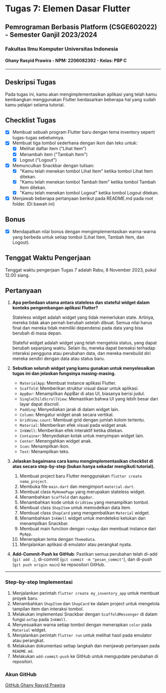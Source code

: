 # Tugas 7: Elemen Dasar Flutter
## Pemrograman Berbasis Platform (CSGE602022) - Semester Ganjil 2023/2024
### Fakultas Ilmu Komputer Universitas Indonesia
#### Ghany Rasyid Prawira - NPM: 2206082392 - Kelas: PBP C

---

## Deskripsi Tugas
Pada tugas ini, kamu akan mengimplementasikan aplikasi yang telah kamu kembangkan menggunakan Flutter berdasarkan beberapa hal yang sudah kamu pelajari selama tutorial.

## Checklist Tugas
- [x] Membuat sebuah program Flutter baru dengan tema inventory seperti tugas-tugas sebelumnya.
- [x] Membuat tiga tombol sederhana dengan ikon dan teks untuk:
    - [x] Melihat daftar item ("Lihat Item")
    - [x] Menambah item ("Tambah Item")
    - [x] Logout ("Logout")
- [x] Memunculkan Snackbar dengan tulisan:
    - [x] "Kamu telah menekan tombol Lihat Item" ketika tombol Lihat Item ditekan.
    - [x] "Kamu telah menekan tombol Tambah Item" ketika tombol Tambah Item ditekan.
    - [x] "Kamu telah menekan tombol Logout" ketika tombol Logout ditekan.
- [x] Menjawab beberapa pertanyaan berikut pada README.md pada root folder. (Di bawah ini)

## Bonus
- [x] Mendapatkan nilai bonus dengan mengimplementasikan warna-warna yang berbeda untuk setiap tombol (Lihat Item, Tambah Item, dan Logout).

## Tenggat Waktu Pengerjaan
Tenggat waktu pengerjaan Tugas 7 adalah Rabu, 8 November 2023, pukul 12.00 siang.

## Pertanyaan
1. **Apa perbedaan utama antara stateless dan stateful widget dalam konteks pengembangan aplikasi Flutter?**

   Stateless widget adalah widget yang tidak memerlukan state. Artinya, mereka tidak akan pernah berubah setelah dibuat. Semua nilai harus final dan mereka tidak memiliki dependensi pada data yang bisa berubah di masa depan.

   Stateful widget adalah widget yang telah mengelola status, yang dapat berubah sepanjang waktu. Selain itu, mereka dapat bereaksi terhadap interaksi pengguna atau perubahan data, dan mereka merebuild diri mereka sendiri dengan data atau status baru.

2. **Sebutkan seluruh widget yang kamu gunakan untuk menyelesaikan tugas ini dan jelaskan fungsinya masing-masing.**
   
   - `MaterialApp`: Membuat instance aplikasi Flutter.
   - `Scaffold`: Memberikan struktur visual dasar untuk aplikasi.
   - `AppBar`: Menampilkan AppBar di atas UI, biasanya berisi judul.
   - `SingleChildScrollView`: Memastikan bahwa UI yang lebih besar dari layar dapat discroll.
   - `Padding`: Menyediakan jarak di dalam widget lain.
   - `Column`: Mengatur widget anak secara vertikal.
   - `GridView.count`: Membuat grid dengan jumlah kolom tertentu.
   - `Material`: Memberikan efek visual pada widget anak.
   - `InkWell`: Memberikan efek interaktif ketika ditekan.
   - `Container`: Menyediakan kotak untuk menyimpan widget lain.
   - `Center`: Menengahkan widget anak.
   - `Icon`: Menampilkan ikon.
   - `Text`: Menampilkan teks.

3. **Jelaskan bagaimana cara kamu mengimplementasikan checklist di atas secara step-by-step (bukan hanya sekadar mengikuti tutorial).**
   
   1. Membuat project baru Flutter menggunakan `flutter create nama_project`.
   2. Membuka file `main.dart` dan mengimport `material.dart`.
   3. Membuat class `MyHomePage` yang merupakan stateless widget.
   4. Menambahkan `Scaffold` dan `AppBar`.
   5. Menambahkan kode untuk `GridView` yang menampilkan tombol.
   6. Membuat class `ShopItem` untuk memodelkan data item.
   7. Membuat class `ShopCard` yang mengembalikan `Material` widget.
   8. Menambahkan `InkWell` widget untuk mendeteksi ketukan dan menampilkan Snackbar.
   9. Membuat main function dengan `runApp` dan membuat instance dari `MyApp`.
   10. Menerapkan tema dengan `ThemeData`.
   11. Menjalankan aplikasi di emulator atau perangkat nyata.

4. **Add-Commit-Push ke GitHub**: Pastikan semua perubahan telah di-add (`git add .`), di-commit (`git commit -m "pesan_commit"`), dan di-push (`git push origin main`) ke repsositori GitHub.

----

### Step-by-step Implementasi
1. Menjalankan perintah `flutter create my_inventory_app` untuk membuat proyek baru.
2. Menambahkan `ShopItem` dan `ShopCard` ke dalam project untuk mengelola tampilan item dan interaksi tombol.
3. Melakukan implementasi Snackbar dengan `ScaffoldMessenger` di dalam fungsi `onTap` pada `InkWell`.
4. Menyesuaikan warna setiap tombol dengan menerapkan `color` pada `Material` widget.
5. Menjalankan perintah `flutter run` untuk melihat hasil pada emulator atau perangkat.
6. Melakukan dokumentasi setiap langkah dan menjawab pertanyaan pada `README.md`.
7. Melakukan `add-commit-push` ke GitHub untuk mengupdate perubahan di repositori.

### Akun GitHub
[GitHub Ghany Rasyid Prawira](https://github.com/GhanyR/tugas7)
